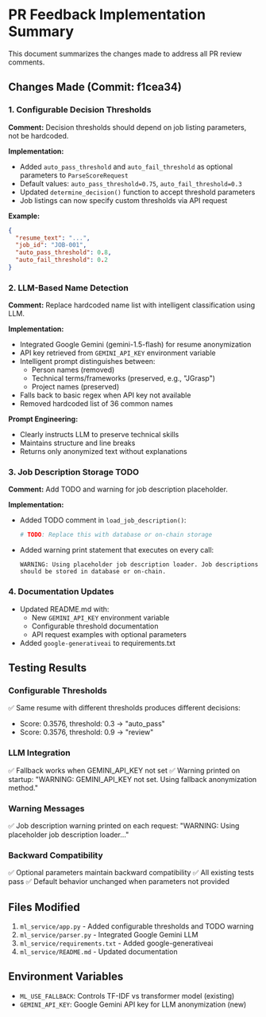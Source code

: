 # PR Feedback Implementation Summary

This document summarizes the changes made to address all PR review comments.

## Changes Made (Commit: f1cea34)

### 1. Configurable Decision Thresholds
**Comment:** Decision thresholds should depend on job listing parameters, not be hardcoded.

**Implementation:**
- Added `auto_pass_threshold` and `auto_fail_threshold` as optional parameters to `ParseScoreRequest`
- Default values: `auto_pass_threshold=0.75`, `auto_fail_threshold=0.3`
- Updated `determine_decision()` function to accept threshold parameters
- Job listings can now specify custom thresholds via API request

**Example:**
```json
{
  "resume_text": "...",
  "job_id": "JOB-001",
  "auto_pass_threshold": 0.8,
  "auto_fail_threshold": 0.2
}
```

### 2. LLM-Based Name Detection
**Comment:** Replace hardcoded name list with intelligent classification using LLM.

**Implementation:**
- Integrated Google Gemini (gemini-1.5-flash) for resume anonymization
- API key retrieved from `GEMINI_API_KEY` environment variable
- Intelligent prompt distinguishes between:
  - Person names (removed)
  - Technical terms/frameworks (preserved, e.g., "JGrasp")
  - Project names (preserved)
- Falls back to basic regex when API key not available
- Removed hardcoded list of 36 common names

**Prompt Engineering:**
- Clearly instructs LLM to preserve technical skills
- Maintains structure and line breaks
- Returns only anonymized text without explanations

### 3. Job Description Storage TODO
**Comment:** Add TODO and warning for job description placeholder.

**Implementation:**
- Added TODO comment in `load_job_description()`:
  ```python
  # TODO: Replace this with database or on-chain storage
  ```
- Added warning print statement that executes on every call:
  ```
  WARNING: Using placeholder job description loader. Job descriptions should be stored in database or on-chain.
  ```

### 4. Documentation Updates
- Updated README.md with:
  - New `GEMINI_API_KEY` environment variable
  - Configurable threshold documentation
  - API request examples with optional parameters
- Added `google-generativeai` to requirements.txt

## Testing Results

### Configurable Thresholds
✅ Same resume with different thresholds produces different decisions:
- Score: 0.3576, threshold: 0.3 → "auto_pass"
- Score: 0.3576, threshold: 0.9 → "review"

### LLM Integration
✅ Fallback works when GEMINI_API_KEY not set
✅ Warning printed on startup: "WARNING: GEMINI_API_KEY not set. Using fallback anonymization method."

### Warning Messages
✅ Job description warning printed on each request: "WARNING: Using placeholder job description loader..."

### Backward Compatibility
✅ Optional parameters maintain backward compatibility
✅ All existing tests pass
✅ Default behavior unchanged when parameters not provided

## Files Modified
1. `ml_service/app.py` - Added configurable thresholds and TODO warning
2. `ml_service/parser.py` - Integrated Google Gemini LLM
3. `ml_service/requirements.txt` - Added google-generativeai
4. `ml_service/README.md` - Updated documentation

## Environment Variables
- `ML_USE_FALLBACK`: Controls TF-IDF vs transformer model (existing)
- `GEMINI_API_KEY`: Google Gemini API key for LLM anonymization (new)
